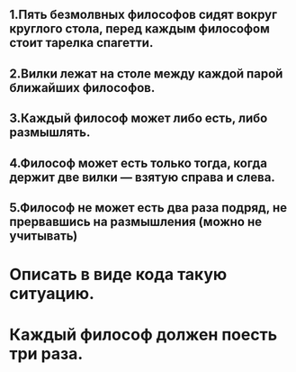 ## 1.Пять безмолвных философов сидят вокруг круглого стола, перед каждым философом стоит тарелка спагетти.
## 2.Вилки лежат на столе между каждой парой ближайших философов.
## 3.Каждый философ может либо есть, либо размышлять.
## 4.Философ может есть только тогда, когда держит две вилки — взятую справа и слева.
## 5.Философ не может есть два раза подряд, не прервавшись на размышления (можно не учитывать)
# Описать в виде кода такую ситуацию. 

# Каждый философ должен поесть три раза.

